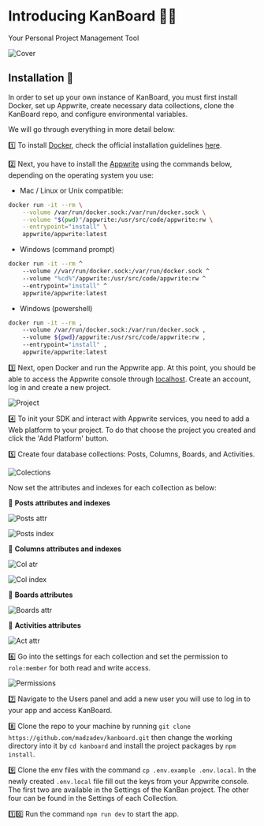 # Introducing KanBoard 🚀✨

Your Personal Project Management Tool

![Cover](https://github.com/madzadev/kanboard/blob/main/public/cover.png)

## Installation 📄

In order to set up your own instance of KanBoard, you must first install Docker, set up Appwrite, create necessary data collections, clone the KanBoard repo, and configure environmental variables.

We will go through everything in more detail below:

1️⃣ To install [Docker](https://docker.com), check the official installation guidelines [here](https://docs.docker.com/get-docker/).

2️⃣ Next, you have to install the [Appwrite](https://appwrite.io) using the commands below, depending on the operating system you use:

- Mac / Linux or Unix compatible:

```bash
docker run -it --rm \
    --volume /var/run/docker.sock:/var/run/docker.sock \
    --volume "$(pwd)"/appwrite:/usr/src/code/appwrite:rw \
    --entrypoint="install" \
    appwrite/appwrite:latest
```

- Windows (command prompt)

```bash
docker run -it --rm ^
    --volume //var/run/docker.sock:/var/run/docker.sock ^
    --volume "%cd%"/appwrite:/usr/src/code/appwrite:rw ^
    --entrypoint="install" ^
    appwrite/appwrite:latest
```

- Windows (powershell)

```bash
docker run -it --rm ,
    --volume /var/run/docker.sock:/var/run/docker.sock ,
    --volume ${pwd}/appwrite:/usr/src/code/appwrite:rw ,
    --entrypoint="install" ,
    appwrite/appwrite:latest
```

3️⃣ Next, open Docker and run the Appwrite app. At this point, you should be able to access the Appwrite console through [localhost](http://localhost). Create an account, log in and create a new project.

![Project](https://dev-to-uploads.s3.amazonaws.com/uploads/articles/25tfvxw0dowvkfeen2xg.png)

4️⃣ To init your SDK and interact with Appwrite services, you need to add a Web platform to your project. To do that choose the project you created and click the 'Add Platform' button.

5️⃣ Create four database collections: Posts, Columns, Boards, and Activities.

![Colections](https://dev-to-uploads.s3.amazonaws.com/uploads/articles/ctwjhu525coft3pvtai6.png)

Now set the attributes and indexes for each collection as below:

🔻 **Posts attributes and indexes**

![Posts attr](https://dev-to-uploads.s3.amazonaws.com/uploads/articles/z3dhg30kix9olgayho3a.png)

![Posts index](https://dev-to-uploads.s3.amazonaws.com/uploads/articles/owu3u7fmfr9m2be4s9pl.png)

🔻 **Columns attributes and indexes**

![Col atr](https://dev-to-uploads.s3.amazonaws.com/uploads/articles/87zuih5khbbm25eg29bp.png)

![Col index](https://dev-to-uploads.s3.amazonaws.com/uploads/articles/nvyp8pz14x2a2ejn2jl2.png)

🔻 **Boards attributes**

![Boards attr](https://dev-to-uploads.s3.amazonaws.com/uploads/articles/2ystfd16c3cu59ctps80.png)

🔻 **Activities attributes**

![Act attr](https://dev-to-uploads.s3.amazonaws.com/uploads/articles/dktepm3p800qlb3s1i83.png)

6️⃣ Go into the settings for each collection and set the permission to `role:member` for both read and write access.

![Permissions](https://dev-to-uploads.s3.amazonaws.com/uploads/articles/6q0a10ka1y70fgr3sh2g.png)

7️⃣ Navigate to the Users panel and add a new user you will use to log in to your app and access KanBoard.

8️⃣ Clone the repo to your machine by running `git clone https://github.com/madzadev/kanboard.git` then change the working directory into it by `cd kanboard` and install the project packages by `npm install`.

9️⃣ Clone the env files with the command `cp .env.example .env.local`. In the newly created `.env.local` file fill out the keys from your Appwrite console. The first two are available in the Settings of the KanBan project. The other four can be found in the Settings of each Collection.

1️⃣0️⃣ Run the command `npm run dev` to start the app.
